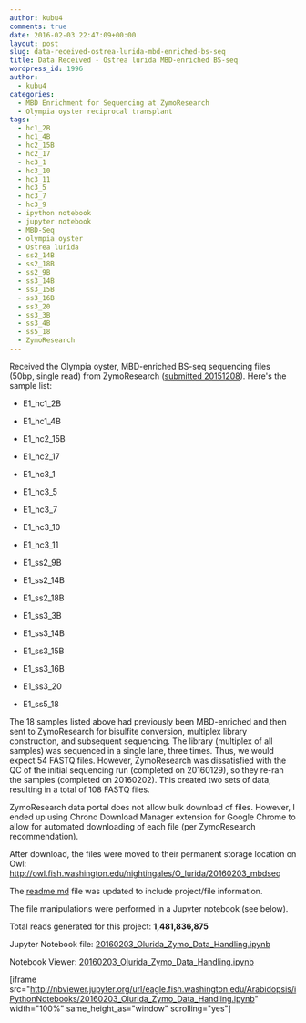 ```yaml
---
author: kubu4
comments: true
date: 2016-02-03 22:47:09+00:00
layout: post
slug: data-received-ostrea-lurida-mbd-enriched-bs-seq
title: Data Received - Ostrea lurida MBD-enriched BS-seq
wordpress_id: 1996
author:
  - kubu4
categories:
  - MBD Enrichment for Sequencing at ZymoResearch
  - Olympia oyster reciprocal transplant
tags:
  - hc1_2B
  - hc1_4B
  - hc2_15B
  - hc2_17
  - hc3_1
  - hc3_10
  - hc3_11
  - hc3_5
  - hc3_7
  - hc3_9
  - ipython notebook
  - jupyter notebook
  - MBD-Seq
  - olympia oyster
  - Ostrea lurida
  - ss2_14B
  - ss2_18B
  - ss2_9B
  - ss3_14B
  - ss3_15B
  - ss3_16B
  - ss3_20
  - ss3_3B
  - ss3_4B
  - ss5_18
  - ZymoResearch
---
```


Received the Olympia oyster, MBD-enriched BS-seq sequencing files (50bp, single read) from ZymoResearch ([submitted 20151208](2015/12/08/sample-submission-olympia-oyster-mbd-enriched-dna-to-zymoresearch.html)). Here's the sample list:




    
  * E1_hc1_2B

    
  * E1_hc1_4B

    
  * E1_hc2_15B

    
  * E1_hc2_17

    
  * E1_hc3_1

    
  * E1_hc3_5

    
  * E1_hc3_7

    
  * E1_hc3_10

    
  * E1_hc3_11

    
  * E1_ss2_9B

    
  * E1_ss2_14B

    
  * E1_ss2_18B

    
  * E1_ss3_3B

    
  * E1_ss3_14B

    
  * E1_ss3_15B

    
  * E1_ss3_16B

    
  * E1_ss3_20

    
  * E1_ss5_18





The 18 samples listed above had previously been MBD-enriched and then sent to ZymoResearch for bisulfite conversion, multiplex library construction, and subsequent sequencing. The library (multiplex of all samples) was sequenced in a single lane, three times. Thus, we would expect 54 FASTQ files. However, ZymoResearch was dissatisfied with the QC of the initial sequencing run (completed on 20160129), so they re-ran the samples (completed on 20160202). This created two sets of data, resulting in a total of 108 FASTQ files.

ZymoResearch data portal does not allow bulk download of files. However, I ended up using Chrono Download Manager extension for Google Chrome to allow for automated downloading of each file (per ZymoResearch recommendation).

After download, the files were moved to their permanent storage location on Owl: http://owl.fish.washington.edu/nightingales/O_lurida/20160203_mbdseq

The [readme.md](http://owl.fish.washington.edu/nightingales/O_lurida/20160203_mbdseq/readme.md) file was updated to include project/file information.

The file manipulations were performed in a Jupyter notebook (see below).



Total reads generated for this project: **1,481,836,875**



Jupyter Notebook file: [20160203_Olurida_Zymo_Data_Handling.ipynb](http://eagle.fish.washington.edu/Arabidopsis/iPythonNotebooks/20160203_Olurida_Zymo_Data_Handling.ipynb)

Notebook Viewer: [20160203_Olurida_Zymo_Data_Handling.ipynb](http://nbviewer.jupyter.org/url/eagle.fish.washington.edu/Arabidopsis/iPythonNotebooks/20160203_Olurida_Zymo_Data_Handling.ipynb)

[iframe src="http://nbviewer.jupyter.org/url/eagle.fish.washington.edu/Arabidopsis/iPythonNotebooks/20160203_Olurida_Zymo_Data_Handling.ipynb" width="100%" same_height_as="window" scrolling="yes"]

